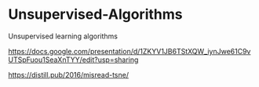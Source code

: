 # Unsupervised-Algorithms
Unsupervised learning algorithms

https://docs.google.com/presentation/d/1ZKYV1JB6TStXQW_iynJwe61C9vUTSpFuou1SeaXnTYY/edit?usp=sharing

https://distill.pub/2016/misread-tsne/